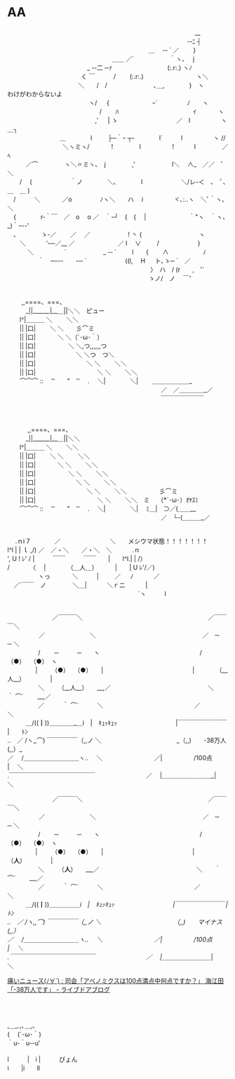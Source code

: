 # AA

<div id="wakegawakaranaiyo" class="aa">
　　　　　　　　　　　　　　　　　　　　 　 　 　 　 　 　 　 　 __<br>
　　　　　　　　　　　　　　　　　　　　　　　　　　　　　 -‐ﾆ ┤<br>
　　　　　　　　　　　　　　　　　　　　　　　＿　 -‐ ´ ／　　 }<br>
　　　　　　　　　　　　　　　　　＿＿ ／´　　　 　 　 ｀ヽ､　 j<br>
　　　　　　　　　　　　　_ -‐二 ─ｧ　　　　　　　　　(:.r:.) ヽﾉ<br>
　　　　　　　　　　　　く ￣　　　/　　 (:.r:.)　　　　　 　　　 ヽ＼<br>
　 　 　 　 　 　 　 　 　 ＼　　/　/　 　　 　　　　､＿,　　　　}　ヽ　　　わけがわからないよ<br>
　　　　 　 　 　 　 　 　 　 ヽ/ 　 {　　　　　　　ｰ´　　 　 　 ﾉ　　ヽ<br>
　　　　　　　　　　　　　　　/　　 ﾊ　　　　　　　　 　 　 　 ｲ 　　　 ヽ<br>
　　　　　　　　　　　　　　 ,′ 　 | ゝ　　　　　　　　 　 ／　l　　　　　ヽ＿┐<br>
　　　　　　　 　 ＿　　　　l　 　 ├─｀ｰ ┬-　　　　l´　　　l　　　　　ヽ //<br>
　　　　　　　　　＼ヽミヽ/　　 　 !　　　　 l　 　 　 　 !　　　 l　　　　 ／ﾍ<br>
　　　／⌒　　　　 ヽ＼〃ミヽ､　j　　　　 ,'　　　　　　l＼　 ∧_　／／　ﾟ　＼<br>
　　/　 (　　　　　 　｀ノ　　　　＼､　　　　l　　　　　　 ＼/レ-＜　､　ﾟ､＿　＿ )<br>
　/　　　＼　　 　 ／o　 　　　 ﾉヽ＼　　ハ　 i　　　　　ヾ､:..ヽ　＼ﾟ｀ヽ､　 ＼<br>
　{　　　　r‐｀￣　／　o　 o ／　｀ｰ┘　{　{　 |　　　　　　　｀"ヽ　｀ヽ､_)｀ｰ--'<br>
　､　　　　ゝ-／ 　　／　 ／　　 　 　 　 ! 丶 {　　　　　　　　　 ヽ<br>
　　＼　　　 'ｰ─／__ ／　　　　　　　／ l　 ∨　 　 /　　　　　　 }<br>
　　　 ＼　　　　　´　　　　　　_ -‐ ´　 　 l　　{　　 ∧ 　　　　　 ﾉ<br>
　　　　　｀　ｰ─--　　-─ ´　　　　　　 ((l,　 H 　 ト､ゝ─ ´　／<br>
　　　　　　　　　　　　　　　　　　　　　　　 〉　ハ　/ (r　　,　'´<br>
　　　　　　　　　　　　　　　　　　　　　　　ゝノ/　ノ　 ￣'<br>
</div>
<br><br>
<div id="suberidai-huton" class="aa">
　　 ,,====、===、<br>
　　　_||______|__＿||＼＼　ピュー<br>
　　l^|＿＿＿ ＼　　 ＼＼<br>
　　|| |口|　　 ＼ ＼　　彡⌒ミ<br>
　　|| |口|　 　 　＼ ＼（´･ω･｀）<br>
　　|| |口|　　　　　 ＼ ＼,つ,,,,,,つ<br>
　　|| |口|　　　　　 　 ＼ ＼つ　つ＼<br>
　　|| |口|　　　　　　 　　＼ ＼　 　＼＼<br>
　　|| |口|　　　　　　　　　　＼ ＼ 　　＼＼<br>
　　⌒⌒⌒ :: 　''　　"　''　 .　 ＼|　　　　＼|　　 ＿＿＿＿＿＿_<br>
　　　　　　　　　　　　　　　　　　　　　　　　　／　／＿＿＿＿_／<br>
　　　　　　　　　　　　　　　　　　　　　　　　　￣￣￣￣￣￣￣<br>
<br>
<br>
<br>
　　　 ,,====、===、<br>
　　　_||______|__＿||＼＼<br>
　　l^|＿＿＿ ＼ 　　＼＼<br>
　　|| |口|　　 ＼ ＼ 　　＼＼<br>
　　|| |口|　 　 　＼ ＼ 　　＼＼<br>
　　|| |口|　　　　　 ＼ ＼ 　　＼＼<br>
　　|| |口|　　　　　 　 ＼ ＼　　 ＼＼<br>
　　|| |口|　　　　　　 　　＼ ＼　 　＼＼　　　　　 彡⌒ミ<br>
　　|| |口|　　　　　　　　　　＼ ＼ 　　＼＼　ミ　 （*`･ω･）ｵﾔｽﾐ<br>
　　⌒⌒⌒ :: 　''　　"　''　 .　 ＼|　　　　＼|　 ﾐ＿|　⊃／(＿＿__<br>
　　　　　　　　　　　　　　　　　　　　　　　　　／　└-(＿＿＿_／<br>
</div>
<br><br>
<div id="meshiuma" class="aa">
　 .ｎi 7　　　　／　　　　　　　　＼　　メシウマ状態！！！！！！！<br>
l^l | | ｌ ,/) ／　／・＼　　／・＼　＼　　　 .ｎ<br>
', U ! ﾚ' / |　　　￣￣　　　￣￣　　|　　l^l.| | /）<br>
/　　　 〈　 |　　　　（＿人＿）　　　 |　　| U ﾚ'/／)<br>
　　　　　ヽっ　　 　 ＼　　　| 　 　／ 　 ﾉ　　　 ／<br>
　／´￣￣　ノ　　　　 ＼＿|　　 　＼ｒニ 　　　|<br>
　　　　　　　　　　　　　　　　　　　　　 `ヽ　　　l<br>
</div>
<br><br>
<div id="kaieda-minus-38" class="aa">
　　　　　　　 ／￣￣￣＼　　　　　　　　　　　　　　　 　 　 　 　 ／￣￣￣＼<br>
　 　 　 　 ／　　　　　　　 ＼　　　　　　　　　　　　 　 　 　 　 ／　─　 　 ─ ＼<br>
　　　　　/　　 ─　　　─　　ヽ　　　　　　　　　　　　　　　　 /　　（●） 　（●）　ヽ<br>
　　　 　 |　　 （●） 　（●）　　|　　　　 　 　 　 　 　 　 　 　 |　　　　（__人__）　　 　　 |<br>
　　　　　＼　　 （__人__）　　__,／　　 　 　 　　　 　 　 　 　 　 　 ＼　　｀ ⌒´　　 __,／<br>
　　　　　／　　　｀ ⌒´　　　＼　　　 　 　 　 　 　 　 　 　 　 ／　 　 　 　 　 　 ＼<br>
　　　＿/((┃))＿＿＿＿_＿i　|　ｷｭｯｷｭｯ　　　　　　　　 　 |￣￣￣￣￣￣￣￣ |　　ﾄﾝ<br>
..　／ /ヽ,,⌒) ￣￣￣￣￣（,,ノ ＼ 　　　　　　　　　　　　_（,,)　　-38万人　　　　 (,,）_<br>
／　 /＿＿＿＿＿＿＿＿＿ヽ.. 　＼　　　 　 　 　 　 ／| 　 　 　 　/100点　　 |　 ＼<br>
.￣￣￣￣￣￣￣￣￣￣￣￣￣￣ 　　　　　　　　／　  |＿＿＿＿＿＿＿＿_|　　　＼<br>

　　　　　　　 ／￣￣￣＼　　　　　　　　　　　　　　　 　 　 　 　 ／￣￣￣＼<br>
　 　 　 　 ／　　　　　　　 ＼　　　　　　　　　　　　 　 　 　 　 ／　─　 　 ─ ＼<br>
　　　　　/　　 ─　　　─　　ヽ　　　　　　　　　　　　　　　　 /　　（●） 　（●）　ヽ<br>
　　　 　 |　　 （●） 　（●）　　|　　　　 　 　 　 　 　 　 　 　 |　　　　（__人__）　　 　　 |<br>
　　　　　＼　　 （__人__）　　__,／　　 　 　 　　　 　 　 　 　 　 　 ＼　　｀ ⌒´　　 __,／<br>
　　　　　／　　　｀ ⌒´　　　＼　　　 　 　 　 　 　 　 　 　 　 ／　 　 　 　 　 　 ＼<br>
　　　＿/((┃))＿＿＿＿_＿i　|　ｷｭｯｷｭｯ　　　　　　　　 　 |￣￣￣￣￣￣￣￣ |　　ﾄﾝ<br>
..　／ /ヽ,,⌒) ￣￣￣￣￣（,,ノ ＼ 　　　　　　　　　　　　_（,,)　　マイナス　　　　 (,,）_<br>
／　 /＿＿＿＿＿＿＿＿＿ヽ.. 　＼　　　 　 　 　 　 ／| 　 　 　 　/100点　　 |　 ＼<br>
.￣￣￣￣￣￣￣￣￣￣￣￣￣￣ 　　　　　　　　／　  |＿＿＿＿＿＿＿＿_|　　　＼<br>
</div>

[痛いニュース(ﾉ∀`) : 司会「アベノミクスは100点満点中何点ですか？」 海江田「-38万人です」 - ライブドアブログ](http://blog.livedoor.jp/dqnplus/archives/1819895.html)

<br><br>
<div class="aa">
,＿_.,､＿,､　<br>
(　 (´･ω･｀)　　<br>
｀u-｀u--u′　<br>
<br>
l　　　|　i |　　　びょん<br>
i　　|i　　ll<br>
</div>

<br><br>
<div class="aa">
</div>

<!-- TEMPLATE

<br><br>
<div class="aa">
</div>

TEMPLATE -->

